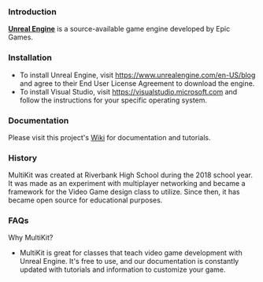 ### Introduction

**[Unreal Engine](https://discordapp.com/)** is a source-available game engine developed by Epic Games.


### Installation

- To install Unreal Engine, visit https://www.unrealengine.com/en-US/blog and agree to their End User License Agreement to download the engine.
- To install Visual Studio, visit https://visualstudio.microsoft.com and follow the instructions for your specific operating system.

### Documentation

Please visit this project's [Wiki](https://github.com/multign/MultiKit/wiki) for documentation and tutorials.

### History

MultiKit was created at Riverbank High School during the 2018 school year. It was made as an experiment with multiplayer networking and became a framework for the Video Game design class to utilize. Since then, it has became open source for educational purposes.

### FAQs

Why MultiKit?
- MultiKit is great for classes that teach video game development with Unreal Engine. It's free to use, and our documentation is constantly updated with tutorials and information to customize your game.
